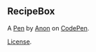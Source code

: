 RecipeBox
---------


A [Pen](https://codepen.io/gphalen/pen/KeKvEX) by [Anon](https://codepen.io/gphalen) on [CodePen](https://codepen.io).

[License](https://codepen.io/gphalen/pen/KeKvEX/license).